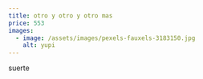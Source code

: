 ```yaml
---
title: otro y otro y otro mas
price: 553
images:
  - image: /assets/images/pexels-fauxels-3183150.jpg
    alt: yupi
---
```

suerte
